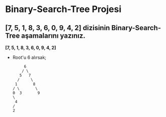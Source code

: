  # Binary-Search-Tree Projesi

 ## [7, 5, 1, 8, 3, 6, 0, 9, 4, 2] dizisinin Binary-Search-Tree aşamalarını yazınız.

 **[7, 5, 1, 8, 3, 6, 0, 9, 4, 2]**

 * Root'u 6 alırsak;

            6
           / \
          5   7
         /     \
        1       8
       / \       \
       0  3       9
       \            
        4            
       /                
       2                  
